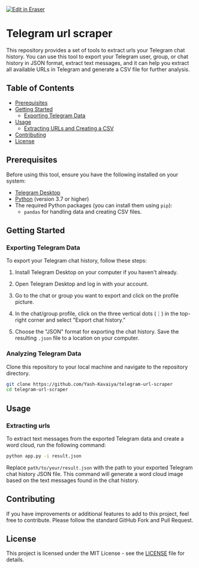 <p><a target="_blank" href="https://app.eraser.io/workspace/DZvq2s69MfoqKOuegzD0" id="edit-in-eraser-github-link"><img alt="Edit in Eraser" src="https://firebasestorage.googleapis.com/v0/b/second-petal-295822.appspot.com/o/images%2Fgithub%2FOpen%20in%20Eraser.svg?alt=media&amp;token=968381c8-a7e7-472a-8ed6-4a6626da5501"></a></p>

# Telegram url scraper

This repository provides a set of tools to extract urls your Telegram chat history. You can use this tool to export your Telegram user, group, or chat history in JSON format, extract text messages, and  it can help you extract all available URLs in Telegram and generate a CSV file for further analysis.

## Table of Contents

- [Prerequisites](#prerequisites)
- [Getting Started](#getting-started)
  - [Exporting Telegram Data](#exporting-telegram-data)
- [Usage](#usage)
  - [Extracting URLs and Creating a CSV](#extracting-urls-and-creating-a-csv)
- [Contributing](#contributing)
- [License](#license)

## Prerequisites

Before using this tool, ensure you have the following installed on your system:

- [Telegram Desktop](https://desktop.telegram.org/)
- [Python](https://www.python.org/) (version 3.7 or higher)
- The required Python packages (you can install them using `pip`):
  - `pandas` for handling data and creating CSV files.

## Getting Started

### Exporting Telegram Data

To export your Telegram chat history, follow these steps:

1. Install Telegram Desktop on your computer if you haven't already.

2. Open Telegram Desktop and log in with your account.

3. Go to the chat or group you want to export and click on the profile picture.

4. In the chat/group profile, click on the three vertical dots (⋮) in the top-right corner and select "Export chat history."

5. Choose the "JSON" format for exporting the chat history. Save the resulting `.json` file to a location on your computer.

### Analyzing Telegram Data

Clone this repository to your local machine and navigate to the repository directory.

```bash
git clone https://github.com/Yash-Kavaiya/telegram-url-scraper
cd telegram-url-scraper
```

## Usage

### Extracting urls

To extract text messages from the exported Telegram data and create a word cloud, run the following command:

```bash
python app.py -i result.json
```

Replace `path/to/your/result.json` with the path to your exported Telegram chat history JSON file. This command will generate a word cloud image based on the text messages found in the chat history.

## Contributing

If you have improvements or additional features to add to this project, feel free to contribute. Please follow the standard GitHub Fork and Pull Request.

## License

This project is licensed under the MIT License - see the [LICENSE](LICENSE) file for details.
